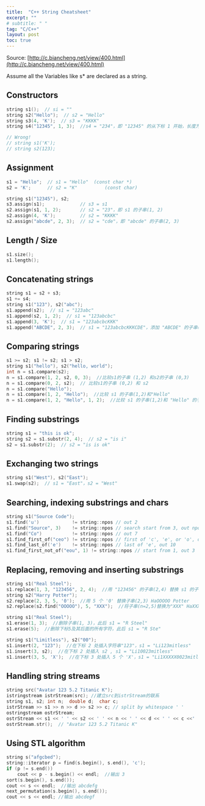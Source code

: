 ```yaml
---
title:  "C++ String Cheatsheet"
excerpt: ""
# subtitle: " "
tag: "C/C++"
layout: post
toc: true
---
```


Source: [http://c.biancheng.net/view/400.html](http://c.biancheng.net/view/400.html)

Assume all the Variables like s* are declared as a string.

## **Constructors**

```cpp
string s1();  // si = ""
string s2("Hello");  // s2 = "Hello"
string s3(4, 'K');  // s3 = "KKKK"
string s4("12345", 1, 3);  //s4 = "234"，即 "12345" 的从下标 1 开始，长度为 3 的子串

// Wrong!
// string s1('K');
// string s2(123);
```

## **Assignment**

```cpp
s1 = "Hello";  // s1 = "Hello"  (const char *)
s2 = 'K';      // s2 = "K"          (const char)

string s1("12345"), s2;
s3.assign(s1);             // s3 = s1
s2.assign(s1, 1, 2);       // s2 = "23"，即 s1 的子串(1, 2)
s2.assign(4, 'K');         // s2 = "KKKK"
s2.assign("abcde", 2, 3);  // s2 = "cde"，即 "abcde" 的子串(2, 3)
```

## **Length / Size**

```cpp
s1.size();
s1.length();
```

## **Concatenating strings**

```cpp
string s1 = s2 + s3;
s1 += s4;
string s1("123"), s2("abc");
s1.append(s2);  // s1 = "123abc"
s1.append(s2, 1, 2);  // s1 = "123abcbc"
s1.append(3, 'K');  // s1 = "123abcbcKKK"
s1.append("ABCDE", 2, 3);  // s1 = "123abcbcKKKCDE"，添加 "ABCDE" 的子串(2, 3)
```

## **Comparing strings**

```cpp
s1 >= s2; s1 != s2; s1 > s2;
string s1("hello"), s2("hello, world");
int n = s1.compare(s2);
n = s1.compare(1, 2, s2, 0, 3);  //比较s1的子串 (1,2) 和s2的子串 (0,3)
n = s1.compare(0, 2, s2);  // 比较s1的子串 (0,2) 和 s2
n = s1.compare("Hello");
n = s1.compare(1, 2, "Hello");  //比较 s1 的子串(1,2)和"Hello"
n = s1.compare(1, 2, "Hello", 1, 2);  //比较 s1 的子串(1,2)和 "Hello" 的子串(1,2)
```

## **Finding substrings**

```cpp
string s1 = "this is ok";
string s2 = s1.substr(2, 4);  // s2 = "is i"
s2 = s1.substr(2);  // s2 = "is is ok"
```

## **Exchanging two strings**

```cpp
string s1("West"), s2("East");
s1.swap(s2);  // s1 = "East"，s2 = "West"
```

## **Searching, indexing substrings and chars**

```cpp
string s1("Source Code");
s1.find('u')            != string::npos // out 2
s1.find("Source", 3)    != string::npos // search start from 3, out npos
s1.find("Co")           != string::npos // out 7
s1.find_first_of("ceo") != string::npos // first of 'c', 'e', or 'o', out 1
s1.find_last_of('e')    != string::npos // last of 'e', out 10
s1.find_first_not_of("eou", 1) != string::npos // start from 1, out 3
```

## **Replacing, removing and inserting substrings**

```cpp
string s1("Real Steel");
s1.replace(1, 3, "123456", 2, 4);  //用 "123456" 的子串(2,4) 替换 s1 的子串(1,3) R3456 Steel
string s2("Harry Potter");
s2.replace(2, 3, 5, '0');  //用 5 个 '0' 替换子串(2,3) HaOOOOO Potter
s2.replace(s2.find("OOOOO"), 5, "XXX");  //将子串(n=2,5)替换为"XXX" HaXXX Potter

string s1("Real Steel");
s1.erase(1, 3);  //删除子串(1, 3)，此后 s1 = "R Steel"
s1.erase(5);  //删除下标5及其后面的所有字符，此后 s1 = "R Ste"

string s1("Limitless"), s2("00");
s1.insert(2, "123");  //在下标 2 处插入字符串"123"，s1 = "Li123mitless"
s1.insert(3, s2);  //在下标 2 处插入 s2 , s1 = "Li10023mitless"
s1.insert(3, 5, 'X');  //在下标 3 处插入 5 个 'X'，s1 = "Li1XXXXX0023mitless"
```

## **Handling string streams**

```cpp
string src("Avatar 123 5.2 Titanic K");
istringstream istrStream(src); //建立src到istrStream的联系
string s1, s2; int n;  double d;  char c;
istrStream >> s1 >> n >> d >> s2 >> c; // split by whitespace ' '
ostringstream ostrStream;
ostrStream << s1 << ' ' << s2 << ' ' << n << ' ' << d << ' ' << c <<' ';
ostrStream.str();  // "Avatar 123 5.2 Titanic K"
```

## **Using STL algorithm**

```cpp
string s("afgcbed");
string::iterator p = find(s.begin(), s.end(), 'c');
if (p != s.end())
    cout << p - s.begin() << endl;  //输出 3
sort(s.begin(), s.end());
cout << s << endl;  //输出 abcdefg
next_permutation(s.begin(), s.end());
cout << s << endl; //输出 abcdegf
```
